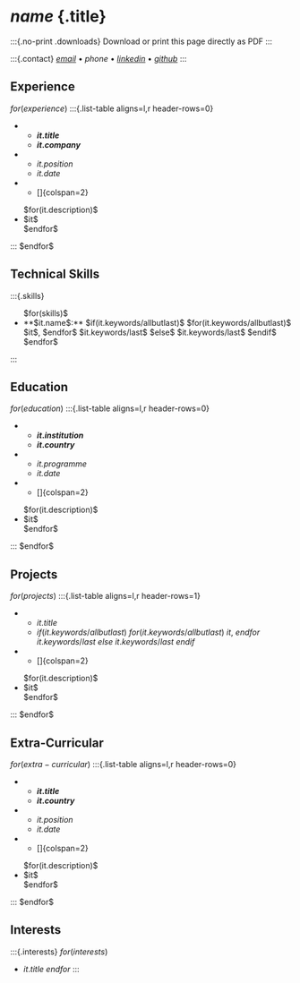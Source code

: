 # $name$ {.title}

:::{.no-print .downloads}
Download or print this page directly as PDF
:::

:::{.contact}
[$email$](mailto:$email$) •
$phone$ •
[$linkedin$](https://linkedin/in/$linkedin$) •
[$github$](https://github.com/$github$)
:::

## Experience

$for(experience)$
:::{.list-table aligns=l,r header-rows=0}
   * - **$it.title$**
     - **$it.company$**

   * - *$it.position$*
     - *$it.date$*

   * - []{colspan=2}
   <ul>
$for(it.description)$
     <li>$it$</li>
$endfor$
   </ul>
:::
$endfor$

## Technical Skills

:::{.skills}
<ul>
$for(skills)$
<li>**$it.name$:**
    $if(it.keywords/allbutlast)$
        $for(it.keywords/allbutlast)$
            $it$,
        $endfor$
        $it.keywords/last$
    $else$
        $it.keywords/last$
    $endif$
</li>
$endfor$
</ul>
:::

## Education

$for(education)$
:::{.list-table aligns=l,r header-rows=0}
   * - **$it.institution$**
     - **$it.country$**

   * - *$it.programme$*
     - *$it.date$*

   * - []{colspan=2}
   <ul>
$for(it.description)$
     <li>$it$</li>
$endfor$
   </ul>
:::
$endfor$

## Projects

$for(projects)$
:::{.list-table aligns=l,r header-rows=1}
   * - $it.title$
     - $if(it.keywords/allbutlast)$ $for(it.keywords/allbutlast)$ $it$, $endfor$ $it.keywords/last$ $else$ $it.keywords/last$ $endif$
   * - []{colspan=2}
   <ul>
$for(it.description)$
     <li>$it$</li>
$endfor$
   </ul>
:::
$endfor$

## Extra-Curricular

$for(extra-curricular)$
:::{.list-table aligns=l,r header-rows=0}
   * - **$it.title$**
     - **$it.country$**

   * - *$it.position$*
     - *$it.date$*

   * - []{colspan=2}
   <ul>
$for(it.description)$
     <li>$it$</li>
$endfor$
   </ul>
:::
$endfor$

## Interests

:::{.interests}
$for(interests)$
* $it.title$
$endfor$
:::

